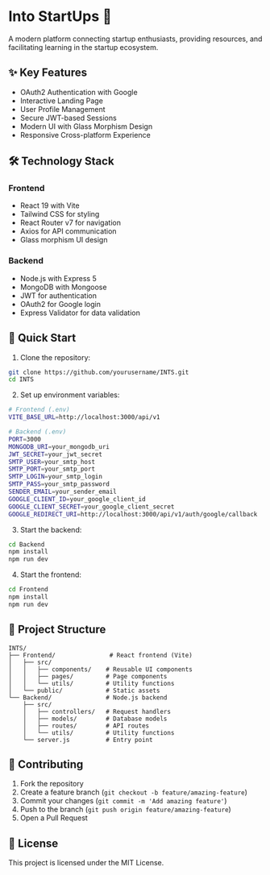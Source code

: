 # Into StartUps 🚀

A modern platform connecting startup enthusiasts, providing resources, and facilitating learning in the startup ecosystem.

## ✨ Key Features

- OAuth2 Authentication with Google
- Interactive Landing Page
- User Profile Management
- Secure JWT-based Sessions
- Modern UI with Glass Morphism Design
- Responsive Cross-platform Experience

## 🛠️ Technology Stack

### Frontend
- React 19 with Vite
- Tailwind CSS for styling
- React Router v7 for navigation
- Axios for API communication
- Glass morphism UI design

### Backend
- Node.js with Express 5
- MongoDB with Mongoose
- JWT for authentication
- OAuth2 for Google login
- Express Validator for data validation

## 🚀 Quick Start

1. Clone the repository:
```bash
git clone https://github.com/yourusername/INTS.git
cd INTS
```

2. Set up environment variables:
```bash
# Frontend (.env)
VITE_BASE_URL=http://localhost:3000/api/v1

# Backend (.env)
PORT=3000
MONGODB_URI=your_mongodb_uri
JWT_SECRET=your_jwt_secret
SMTP_USER=your_smtp_host
SMTP_PORT=your_smtp_port
SMTP_LOGIN=your_smtp_login
SMTP_PASS=your_smtp_password
SENDER_EMAIL=your_sender_email
GOOGLE_CLIENT_ID=your_google_client_id
GOOGLE_CLIENT_SECRET=your_google_client_secret
GOOGLE_REDIRECT_URI=http://localhost:3000/api/v1/auth/google/callback
```

3. Start the backend:
```bash
cd Backend
npm install
npm run dev
```

4. Start the frontend:
```bash
cd Frontend
npm install
npm run dev
```

## 📁 Project Structure
```
INTS/
├── Frontend/               # React frontend (Vite)
│   ├── src/
│   │   ├── components/    # Reusable UI components
│   │   ├── pages/         # Page components
│   │   └── utils/         # Utility functions
│   └── public/            # Static assets
└── Backend/               # Node.js backend
    ├── src/
    │   ├── controllers/   # Request handlers
    │   ├── models/        # Database models
    │   ├── routes/        # API routes
    │   └── utils/         # Utility functions
    └── server.js          # Entry point
```

## 🤝 Contributing

1. Fork the repository
2. Create a feature branch (`git checkout -b feature/amazing-feature`)
3. Commit your changes (`git commit -m 'Add amazing feature'`)
4. Push to the branch (`git push origin feature/amazing-feature`)
5. Open a Pull Request

## 📝 License

This project is licensed under the MIT License.


